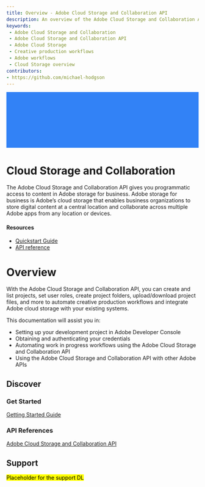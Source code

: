 ```yaml
---
title: Overview - Adobe Cloud Storage and Collaboration API
description: An overview of the Adobe Cloud Storage and Collaboration API
keywords:
 - Adobe Cloud Storage and Collaboration
 - Adobe Cloud Storage and Collaboration API
 - Adobe Cloud Storage
 - Creative production workflows
 - Adobe workflows
 - Cloud Storage overview
contributors:
- https://github.com/michael-hodgson
---
```


![Hero image](../pages/guides/images/banner.png)

# Cloud Storage and Collaboration

The Adobe Cloud Storage and Collaboration API gives you programmatic access to content in Adobe storage for business. Adobe storage for business is Adobe’s cloud storage that enables business organizations to store digital content at a central location and collaborate across multiple Adobe apps from any location or devices.

<Resources slots="heading, links"/>

#### Resources

* [Quickstart Guide](./guides/quick_start/index.md)
* [API reference](./api/index.md)

# Overview

With the Adobe Cloud Storage and Collaboration API, you can create and list projects, set user roles, create project folders, upload/download project files, and more to automate creative production workflows and integrate Adobe cloud storage with your existing systems. 

This documentation will assist you in:

- Setting up your development project in Adobe Developer Console
- Obtaining and authenticating your credentials
- Automating work in progress workflows using the Adobe Cloud Storage and Collaboration API
- Using the Adobe Cloud Storage and Collaboration API with other Adobe APIs

## Discover

### Get Started

[Getting Started Guide](./guides/getting_started/index.md)



### API References

[Adobe Cloud Storage and Collaboration API](./api/index.md)

## Support

<mark>Placeholder for the support DL</mark>
